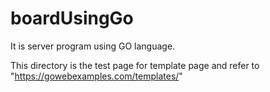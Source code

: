 # boardUsingGo
It is server program using GO language.

This directory is the test page for template page and refer to "https://gowebexamples.com/templates/"

